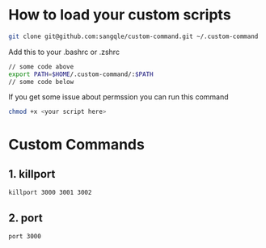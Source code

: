 # How to load your custom scripts

```bash
git clone git@github.com:sangqle/custom-command.git ~/.custom-command
```

Add this to your .bashrc or .zshrc
``` bash
// some code above
export PATH=$HOME/.custom-command/:$PATH
// some code below
```

If you get some issue about permssion you can run this command
```bash
chmod +x <your script here>
```

# Custom Commands
## 1. killport
```bash
killport 3000 3001 3002
```
## 2. port
```bash
port 3000
```